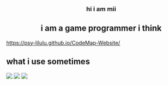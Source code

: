 

<h3 align="center">
  hi i am mii
</a> 
</h3>

<h2 align="center">
i am a game programmer i think
</h2> 

https://psy-lilulu.github.io/CodeMap-Website/




## what i use sometimes

![](https://img.shields.io/badge/Code-GDScript-informational?style=flat&logo=GDScript&color=61DAFB)
![](https://img.shields.io/badge/Code-C++-informational?style=flat&logo=C++&color=764ABC)
![](https://img.shields.io/badge/Code-Mython-informational?style=flat&logo=Mython&color=61DAFB)



